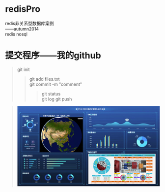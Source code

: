 # redisPro
redis非关系型数据库案例
</br>——autumn2014
</br>redis nosql
# 提交程序——我的github

>git init
>>git add files.txt
>><br/>git commit -m "comment"
>>>git status
>>></br>git log
>>git push

>![图片信息](https://github.com/autumn2014/redisPro/blob/master/images/dzys.png)
